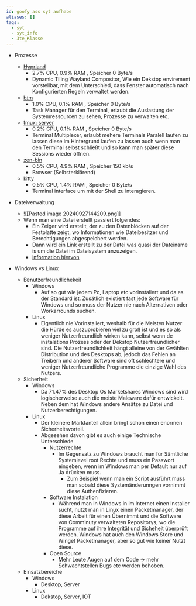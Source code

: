```yaml
---
id: goofy ass syt aufhabe
aliases: []
tags:
  - syt
  - syt_info
  - 3te_Klasse
---
```


- Prozesse
  - [Hyprland](https://github.com/hyprwm/Hyprland)
    - 2.7% CPU, 0.9% RAM , Speicher 0 Byte/s
    - Dynamic Tiling Wayland Compositor, Wie ein Dekstop envirement vorstellbar, mit dem Unterschied, dass Fenster automatisch nach Konfigurierten Regeln verwaltet werden.
  - [btm](https://github.com/ClementTsang/bottom)
    - 1.0% CPU, 0.1% RAM , Speicher 0 Byte/s
    - Task Manager für den Terminal, erlaubt die Auslastung der Systemressourcen zu sehen, Prozesse zu verwalten etc.
  - [tmux: server](https://github.com/tmux/tmux)
    - 0.2% CPU, 0.1% RAM , Speicher 0 Byte/s
    - Terminal Multiplexer, erlaubt mehere Terminals Paralell laufen zu lassen diese im Hintergrund laufen zu lassen auch wenn man den Terminal selbst schließt und so kann man später diese Sessions wieder öffnen.
  - [zen-bin](https://github.com/zen-browser/desktop)
    - 0.5% CPU, 4.9% RAM , Speicher 150 kb/s
    - Browser (Selbsterklärend)
  - [kitty](https://github.com/kovidgoyal/kitty)
     - 0.5% CPU, 1.4% RAM , Speicher 0 Byte/s
     - Terminal interface um mit der Shell zu interagieren.

- Dateiverwaltung
  - ![[Pasted image 20240927144209.png]]
  - Wenn man eine Datei erstellt passiert folgendes:
    - Ein Zeiger wird erstellt, der zu den Datenblöcken auf der Festplatte zeigt, wo Informationen wie Dateibesitzer und Berechtigungen abgespeichert werden.
    - Dann wird ein Link erstellt zu der Datei was quasi der Dateiname is um die Datei im Dateisystem anzuzeigen.
    - [information hiervon](https://askubuntu.com/questions/113863/how-are-files-created)

- Windows vs Linux
  - Benutzerfreundlichekeit
    - Windows
      - Auf so gut wie jedem Pc, Laptop etc vorinstaliert und da es der Standard ist. Zusätlich existiert fast jede Software für Windows und so muss der Nutzer nie nach Alternativen oder Workarrounds suchen.
    - Linux
      - Eigentlich nie Vorinstaliert, weshalb für die Meisten Nutzer die Hürde es auszuprobieren viel zu groß ist und es so als weniger Nutzerfreundlich wirken kann, selbst wenn de instalations Prozess oder der Dekstop Nutzerfreundlicher sind. Die Nutzerfreundlichkeit hängt alleine von der Gwählten Distribution und des Desktops ab, jedoch das Fehlen an Treibern und anderer Software sind oft schlechtere und weniger Nutzerfreundliche Programme die einzige Wahl des Nutzers.
  - Sicherheit 
    - Windows
      - Da 71.47% des Desktop Os Marketshares Windows sind wird logischerweise auch die meiste Maleware dafür entwickelt. Neben dem hat Windows andere Ansätze zu Datei und Nutzerberechtigungen.
    - Linux
      - Der kleinere Marktanteil allein bringt schon einen enormen Sicherheitsvorteil.
      - Abgesehen davon gibt es auch einige Technische Unterschiede
        - Nutzerrechte
          - Im Gegensatz zu Windows braucht man für Sämtliche Systemlevel root Rechte und muss ein Passwort eingeben, wenn im Windows man per Default nur auf Ja drücken muss. 
            - Zum Beispiel wenn man ein Script ausführt muss man sobald diese Systemänderunngen vornimmt diese Authenfizieren.
        - Software Instalation
          - Während man in Windows in im Internet einen Installer sucht, nutzt man in Linux einen Packetmanager, der diese Arbeit für einen Übernimmt und die Software von Comminuty verwalteten Repositorys, wo die Programme auf ihre Integrität und Sicheheit überprüft werden. Windows hat auch den Windows Store und Winget Packetmanager, aber so gut wie keiner Nutzt diese.
        - Open Source
          - Mehr Leute Augen auf dem Code -> mehr Schwachtstellen Bugs etc werden behoben.
  - Einsatzbereiche
    - Windows
      - Desktop, Server
    - Linux
      - Dekstop, Server, IOT

